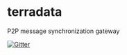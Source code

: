 # terradata
P2P message synchronization gateway

[![Gitter](https://img.shields.io/gitter/room/terradata-gateway/community.svg?style=flat-square)](https://gitter.im/terradata-gateway/community/)
